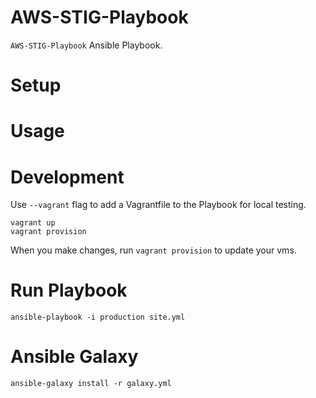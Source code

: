 # AWS-STIG-Playbook
`AWS-STIG-Playbook` Ansible Playbook.

# Setup


# Usage


# Development 

Use `--vagrant` flag to add a Vagrantfile to the Playbook for local testing.

```
vagrant up
vagrant provision
```
 

When you make changes, run `vagrant provision` to update your vms.

# Run Playbook

`ansible-playbook -i production site.yml`

# Ansible Galaxy

```
ansible-galaxy install -r galaxy.yml
```